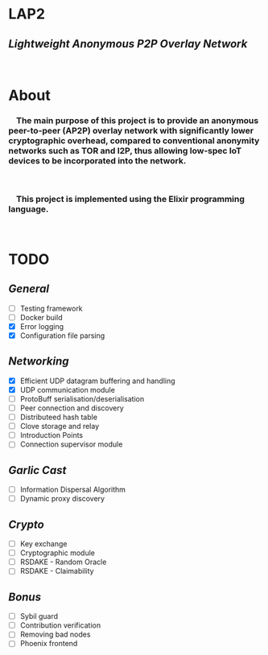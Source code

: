 # **LAP2** 
## *Lightweight Anonymous P2P Overlay Network*
<br>

# **About**
### &nbsp;&nbsp;&nbsp;&nbsp;The main purpose of this project is to provide an anonymous peer-to-peer (AP2P) overlay network with significantly lower cryptographic overhead, compared to conventional anonymity networks such as TOR and I2P, thus allowing low-spec IoT devices to be incorporated into the network.
<br>

### &nbsp;&nbsp;&nbsp;&nbsp;This project is implemented using the Elixir programming language.
<br>

# **TODO**

## *General*
- [ ] Testing framework
- [ ] Docker build
- [x] Error logging
- [x] Configuration file parsing
## *Networking*
- [x] Efficient UDP datagram buffering and handling
- [x] UDP communication module
- [ ] ProtoBuff serialisation/deserialisation
- [ ] Peer connection and discovery
- [ ] Distributeed hash table
- [ ] Clove storage and relay
- [ ] Introduction Points
- [ ] Connection supervisor module
## *Garlic Cast*
- [ ] Information Dispersal Algorithm
- [ ] Dynamic proxy discovery

## *Crypto*
- [ ] Key exchange
- [ ] Cryptographic module
- [ ] RSDAKE - Random Oracle
- [ ] RSDAKE - Claimability

## *Bonus*
- [ ] Sybil guard
- [ ] Contribution verification
- [ ] Removing bad nodes
- [ ] Phoenix frontend
